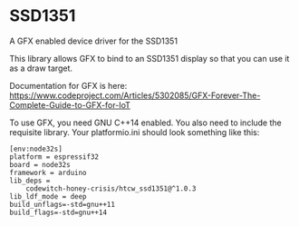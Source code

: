 # SSD1351

A GFX enabled device driver for the SSD1351

This library allows GFX to bind to an SSD1351 display so that you can use it as a draw target.

Documentation for GFX is here: https://www.codeproject.com/Articles/5302085/GFX-Forever-The-Complete-Guide-to-GFX-for-IoT

To use GFX, you need GNU C++14 enabled. You also need to include the requisite library. Your platformio.ini should look something like this:

```
[env:node32s]
platform = espressif32
board = node32s
framework = arduino
lib_deps = 
	codewitch-honey-crisis/htcw_ssd1351@^1.0.3
lib_ldf_mode = deep
build_unflags=-std=gnu++11
build_flags=-std=gnu++14
```